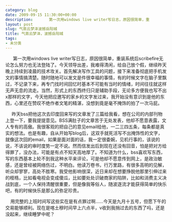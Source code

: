 ```yaml
---
category: blog
date: 2009-09-15 11:30:00+00:00
description:       第一次用windows live writer写日志，原因很简单，重
layout: post
slug: 气蒸云梦泽波撼岳阳城
title: 气蒸云梦泽，波撼岳阳城
tags:
- 未分类
---
```


      第一次用windows live writer写日志，原因很简单，重装系统后scribefire无论怎么努力也无法登陆了。今天领导出差，我难得清闲，给自己放个假，继续昨天晚上持续到凌晨的技术攻关。首先解决写作工具的问题，接下来准备彻底把手机发文的事情搞清楚。随时随地可以发文是件很幸福的事情，有的时候文字在脑子里飘过，不记录下来，再专门找时间回忆时基本不可能有当时的情绪，时间往往就这样无声无息的流走。当然，形式上的东西终归只是辅助手段，无论多方便我也写不出x那样的文字，今天他把应邀写的家乡的文字发过来，我开始没有意识到是他的东西，心里还在赞叹不绝作者文笔的精湛，没想到竟是毫不掩饰的拍了一次马屁。

 

     昨天bss把他这次去印度回来写的文章发了三篇给我看，想在公司的内部刊物上登一下，要我提提意见。BSS满肚子的文章苦于无处发表，他却不愿意表露，文人专有的高傲。我很客观的把自己的意见email给他，一二三四五条，每条都是真实的想法。也是有趣，自从开始写blog后，这双手就死活写不出掩饰性的文字，就像这次回的email，如果是面对面的话，我一定很委婉，见机行事的，该说的说，不该说的审时度势一定不说。然而信发出后到现在还没有回音，怕是把对方给得罪了，没办法，可能是有点不知天高地厚了。不知道为什么，bss喜欢写东西，写的东西基本上轮不到我这种水平来评论，可是他却不愿意传到网上，是政治敏感，还是曾经被网络伤过，不明白。他读万卷书，行万里路，有很多高明的见解，听众却寥寥，高处不胜寒。我受他影响很深，近日来却在想要挣脱他那里引伸过来的桎梏，比如看电视会变成傻瓜，比如要处处识破商家的陷阱，比如和消费主义决战到底，一个人保持清醒很重要，但是像我等俗人，随波逐流才能获得简单的快乐吧，有的时候快乐是那么的弥足珍贵。

 

    用完整的上班时间写这些实在是有点罪过啊……今天是九月十五号，但愿下午的交易能够顺利。现在是喀土穆时间早上六点半，v收到我捎过去的东西了吗，还是没起来，继续睡梦中呢？
